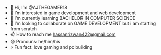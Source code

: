 - 👋 Hi, I’m @AJTHEGAMER18
- 👀 I’m interested in game development and web development 
- 🌱 I’m currently learning BACHELOR IN COMPUTER SCIENCE
- 💞️ I’m looking to collaborate on GAME DEVELOPMENT but i am starting from scratch 
- 📫 How to reach me hassanrizwan422@gmail.com
- 😄 Pronouns: he/him/his
- ⚡ Fun fact: love gaming and pc building

<!---
AJTHEGAMER18/AJTHEGAMER18 is a ✨ special ✨ repository because its `README.md` (this file) appears on your GitHub profile.
You can click the Preview link to take a look at your changes.
--->
